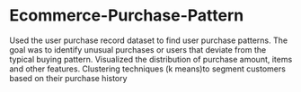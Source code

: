 # Ecommerce-Purchase-Pattern
Used the user purchase record dataset to find user purchase patterns. The goal was to identify unusual purchases or users
that deviate from the typical buying pattern. Visualized the distribution of purchase amount, items and other features.
Clustering techniques (k means)to segment customers based on their purchase history
